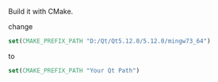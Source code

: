 Build it with CMake.

change
```cmake
set(CMAKE_PREFIX_PATH "D:/Qt/Qt5.12.0/5.12.0/mingw73_64")
```
to
```cmake
set(CMAKE_PREFIX_PATH "Your Qt Path")
```
